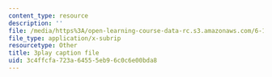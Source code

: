 ```yaml
---
content_type: resource
description: ''
file: /media/https%3A/open-learning-course-data-rc.s3.amazonaws.com/6-189-multicore-programming-primer-january-iap-2007/3c4ffcfa723a64555eb96c0c6e00bda8_zg1bHfos6U8.srt
file_type: application/x-subrip
resourcetype: Other
title: 3play caption file
uid: 3c4ffcfa-723a-6455-5eb9-6c0c6e00bda8
---
```

